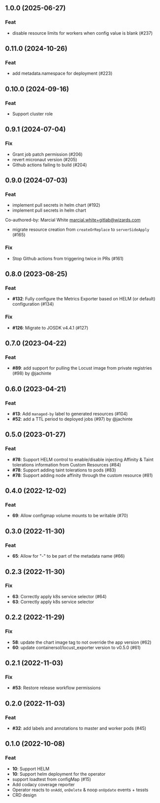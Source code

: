 ## 1.0.0 (2025-06-27)

### Feat

- disable resource limits for workers when config value is blank (#237)

## 0.11.0 (2024-10-26)

### Feat

- add metadata.namespace for deployment (#223)

## 0.10.0 (2024-09-16)

### Feat

- Support cluster role

## 0.9.1 (2024-07-04)

### Fix

- Grant job patch permission (#206)
- revert micronaut version (#205)
- Github actions failing to build (#204)

## 0.9.0 (2024-07-03)

### Feat

- implement pull secrets in helm chart  (#192)
- implement pull secrets in helm chart

Co-authored-by: Marcial White <marcial.white+gitlab@wizards.com>
- migrate resource creation from `createOrReplace` to `serverSideApply` (#165)

### Fix

- Stop Github actions from triggering twice in PRs (#161)

## 0.8.0 (2023-08-25)

### Feat

- **#132**: Fully configure the Metrics Exporter based on HELM (or default) configuration (#134)

### Fix

- **#126**: Migrate to JOSDK v4.4.1 (#127)

## 0.7.0 (2023-04-22)

### Feat

- **#89**: add support for pulling the Locust image from private registries (#98) by @jachinte

## 0.6.0 (2023-04-21)

### Feat

- **#13**: Add `managed-by` label to generated resources (#104)
- **#52**: add a TTL period to deployed jobs (#97) by @jachinte

## 0.5.0 (2023-01-27)

### Feat

- **#78**: Support HELM control to enable/disable injecting Affinity & Taint tolerations information from Custom Resources (#84)
- **#78**: Support adding taint tolerations to pods (#83)
- **#78**: Support adding node affinity through the custom resource (#81)

## 0.4.0 (2022-12-02)

### Feat

- **69**: Allow configmap volume mounts to be writable (#70)

## 0.3.0 (2022-11-30)

### Feat

- **65**: Allow for "-" to be part of the metadata name (#66)

## 0.2.3 (2022-11-30)

### Fix

- **63**: Correctly apply k8s service selector (#64)
- **63**: Correctly apply k8s service selector

## 0.2.2 (2022-11-29)

### Fix

- **58**: update the chart image tag to not override the app version (#62)
- **60**: update containersol/locust_exporter version to v0.5.0 (#61)

## 0.2.1 (2022-11-03)

### Fix

- **#53**: Restore release workflow permissions

## 0.2.0 (2022-11-03)

### Feat

- **#32**: add labels and annotations to master and worker pods (#45)

## 0.1.0 (2022-10-08)

### Feat

- **10**: Support HELM
- **10**: Support helm deployment for the operator
- support loadtest from configMap  (#15)
- Add codacy coverage reporter
- Operator reacts to `onAdd`, `onDelete` & noop `onUpdate` events + tessts
- CRD design
